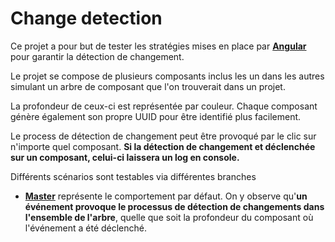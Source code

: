 # Change detection

Ce projet a pour but de tester les stratégies mises en place par **[Angular](https://angular.io/)** pour garantir la détection de changement.

Le projet se compose de plusieurs composants inclus les un dans les autres simulant un arbre de composant que l'on trouverait dans un projet.

La profondeur de ceux-ci est représentée par couleur. Chaque composant génère également son propre UUID pour être identifié plus facilement.

Le process de détection de changement peut être provoqué par le clic sur n'importe quel composant. **Si la détection de changement et déclenchée sur un composant, celui-ci laissera un log en console.**

Différents scénarios sont testables via différentes branches
  - **[Master](https://github.com/hugoMencoboni/angularChangeDetectionTests/tree/master)** représente le comportement par défaut. On y observe qu'**un événement  provoque le processus de détection de changements dans l'ensemble de l'arbre**, quelle que soit la profondeur du composant où l'événement a été déclenché.